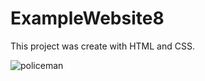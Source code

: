 # ExampleWebsite8
This project was create with HTML and CSS.

![policeman](https://user-images.githubusercontent.com/127643762/225049911-b8717e36-18df-4867-b9b4-3fa7f18da247.jpeg)


